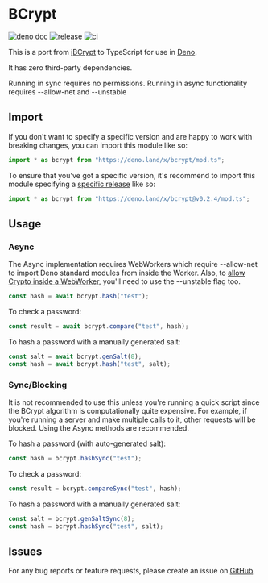 # BCrypt

[![deno doc](https://doc.deno.land/badge.svg)](https://doc.deno.land/https/deno.land/x/bcrypt/mod.ts)
[![release](https://img.shields.io/github/v/release/jamesbroadberry/deno-bcrypt.svg?color=green&label=latest)](https://github.com/JamesBroadberry/deno-bcrypt/releases)
[![ci](https://github.com/JamesBroadberry/deno-bcrypt/workflows/ci/badge.svg)](https://github.com/JamesBroadberry/deno-bcrypt/actions)

This is a port from [jBCrypt](https://github.com/jeremyh/jBCrypt) to TypeScript for use in [Deno](https://deno.land/).

It has zero third-party dependencies.

Running in sync requires no permissions.
Running in async functionality requires --allow-net and --unstable

## Import

If you don't want to specify a specific version and are happy to work with breaking changes, you can import this module like so:

```ts
import * as bcrypt from "https://deno.land/x/bcrypt/mod.ts";
```

To ensure that you've got a specific version, it's recommend to import this module specifying a [specific release](https://github.com/JamesBroadberry/deno-bcrypt/releases) like so:

```ts
import * as bcrypt from "https://deno.land/x/bcrypt@v0.2.4/mod.ts";
```

## Usage

### Async

The Async implementation requires WebWorkers which require --allow-net to import Deno standard modules from inside the Worker. Also, to [allow Crypto inside a WebWorker](https://github.com/denoland/deno/pull/5121), you'll need to use the --unstable flag too.

```ts
const hash = await bcrypt.hash("test");
```

To check a password:

```ts
const result = await bcrypt.compare("test", hash);
```

To hash a password with a manually generated salt:

```ts
const salt = await bcrypt.genSalt(8);
const hash = await bcrypt.hash("test", salt);
```

### Sync/Blocking

It is not recommended to use this unless you're running a quick script since the BCrypt algorithm is computationally quite expensive. For example, if you're running a server and make multiple calls to it, other requests will be blocked. Using the Async methods are recommended.

To hash a password (with auto-generated salt):

```ts
const hash = bcrypt.hashSync("test");
```

To check a password:

```ts
const result = bcrypt.compareSync("test", hash);
```

To hash a password with a manually generated salt:

```ts
const salt = bcrypt.genSaltSync(8);
const hash = bcrypt.hashSync("test", salt);
```

## Issues

For any bug reports or feature requests, please create an issue on [GitHub](https://github.com/JamesBroadberry/deno-bcrypt/issues).
